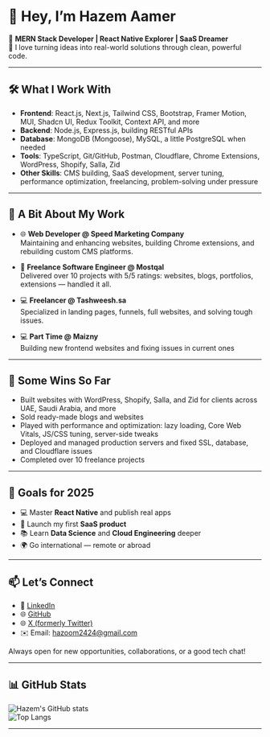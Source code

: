 # 👋 Hey, I’m Hazem Aamer

🚀 **MERN Stack Developer | React Native Explorer | SaaS Dreamer**  
💬 I love turning ideas into real-world solutions through clean, powerful code.

---

## 🛠️ What I Work With  

- **Frontend**: React.js, Next.js, Tailwind CSS, Bootstrap, Framer Motion, MUI, Shadcn UI, Redux Toolkit, Context API, and more
- **Backend**: Node.js, Express.js, building RESTful APIs
- **Database**: MongoDB (Mongoose), MySQL, a little PostgreSQL when needed
- **Tools**: TypeScript, Git/GitHub, Postman, Cloudflare, Chrome Extensions, WordPress, Shopify, Salla, Zid
- **Other Skills**: CMS building, SaaS development, server tuning, performance optimization, freelancing, problem-solving under pressure

---

## 💼 A Bit About My Work  

- 🌐 **Web Developer @ Speed Marketing Company**  
  Maintaining and enhancing websites, building Chrome extensions, and rebuilding custom CMS platforms.

- 🚀 **Freelance Software Engineer @ Mostqal**  
  Delivered over 10 projects with 5/5 ratings: websites, blogs, portfolios, extensions — handled it all.

- 💻 **Freelancer @ Tashweesh.sa**  
  Specialized in landing pages, funnels, full websites, and solving tough issues.
  
- 💻 **Part Time @ Maizny**  
  Building new frontend websites and fixing issues in current ones
---

## 🌟 Some Wins So Far  

- Built websites with WordPress, Shopify, Salla, and Zid for clients across UAE, Saudi Arabia, and more
- Sold ready-made blogs and websites
- Played with performance and optimization: lazy loading, Core Web Vitals, JS/CSS tuning, server-side tweaks
- Deployed and managed production servers and fixed SSL, database, and Cloudflare issues
- Completed over 10 freelance projects 

---

## 🎯 Goals for 2025  

- 💻 Master **React Native** and publish real apps
- 🚀 Launch my first **SaaS product**
- 📚 Learn **Data Science** and **Cloud Engineering** deeper
- 🌍 Go international — remote or abroad

---

## 📫 Let’s Connect  

- 💼 [LinkedIn](https://www.linkedin.com/in/hazemaamer/)
- 🌐 [GitHub](https://github.com/7azemaamer)
- 🌐 [X (formerly Twitter)](https://x.com/zicoaamer)
- ✉️ Email: hazoom2424@gmail.com

Always open for new opportunities, collaborations, or a good tech chat!

---

## 📊 GitHub Stats  

![Hazem's GitHub stats](https://github-readme-stats.vercel.app/api?username=7azemaamer&show_icons=true&theme=radical)  
![Top Langs](https://github-readme-stats.vercel.app/api/top-langs/?username=7azemaamer&layout=compact&theme=radical)

---
